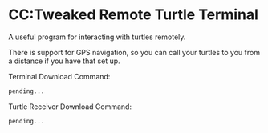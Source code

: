 # CC:Tweaked Remote Turtle Terminal
A useful program for interacting with turtles remotely.

There is support for GPS navigation, so you can call your turtles to you from a distance if you have that set up.

Terminal Download Command:
```bash
pending...
```

Turtle Receiver Download Command:
```bash
pending...
```